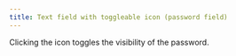 ```yaml
---
title: Text field with toggleable icon (password field)
---
```


Clicking the icon toggles the visibility of the password.
